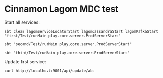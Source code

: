 # Cinnamon Lagom MDC test

Start all services:

```
sbt clean lagomServiceLocatorStart lagomCassandraStart lagomKafkaStart "first/Test/runMain play.core.server.ProdServerStart"
```

```
sbt "second/Test/runMain play.core.server.ProdServerStart"
```

```
sbt "third/Test/runMain play.core.server.ProdServerStart"
```

Update first service:

```
curl http://localhost:9001/api/update/abc
```
